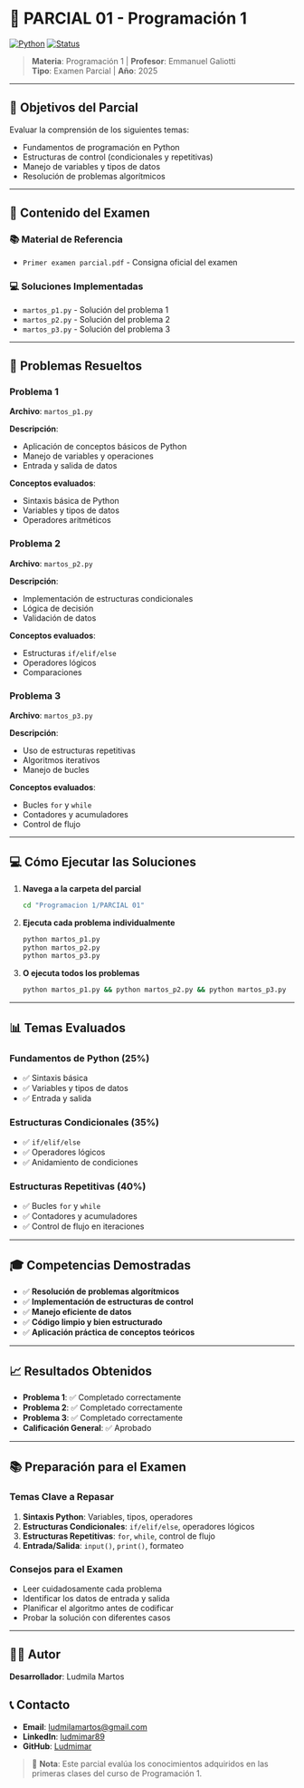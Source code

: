 # 📝 PARCIAL 01 - Programación 1

[![Python](https://img.shields.io/badge/Python-3.6+-blue?logo=python)](https://www.python.org/)
[![Status](https://img.shields.io/badge/Status-Completed-green)]()

> **Materia**: Programación 1 | **Profesor**: Emmanuel Galiotti  
> **Tipo**: Examen Parcial | **Año**: 2025

---

## 🎯 Objetivos del Parcial

Evaluar la comprensión de los siguientes temas:
- Fundamentos de programación en Python
- Estructuras de control (condicionales y repetitivas)
- Manejo de variables y tipos de datos
- Resolución de problemas algorítmicos

---

## 📂 Contenido del Examen

### 📚 Material de Referencia
- `Primer examen parcial.pdf` - Consigna oficial del examen

### 💻 Soluciones Implementadas
- `martos_p1.py` - Solución del problema 1
- `martos_p2.py` - Solución del problema 2  
- `martos_p3.py` - Solución del problema 3

---

## 🚀 Problemas Resueltos

### Problema 1
**Archivo**: `martos_p1.py`

**Descripción**: 
- Aplicación de conceptos básicos de Python
- Manejo de variables y operaciones
- Entrada y salida de datos

**Conceptos evaluados**:
- Sintaxis básica de Python
- Variables y tipos de datos
- Operadores aritméticos

### Problema 2
**Archivo**: `martos_p2.py`

**Descripción**:
- Implementación de estructuras condicionales
- Lógica de decisión
- Validación de datos

**Conceptos evaluados**:
- Estructuras `if/elif/else`
- Operadores lógicos
- Comparaciones

### Problema 3
**Archivo**: `martos_p3.py`

**Descripción**:
- Uso de estructuras repetitivas
- Algoritmos iterativos
- Manejo de bucles

**Conceptos evaluados**:
- Bucles `for` y `while`
- Contadores y acumuladores
- Control de flujo

---

## 💻 Cómo Ejecutar las Soluciones

1. **Navega a la carpeta del parcial**
   ```bash
   cd "Programacion 1/PARCIAL 01"
   ```

2. **Ejecuta cada problema individualmente**
   ```bash
   python martos_p1.py
   python martos_p2.py
   python martos_p3.py
   ```

3. **O ejecuta todos los problemas**
   ```bash
   python martos_p1.py && python martos_p2.py && python martos_p3.py
   ```

---

## 📊 Temas Evaluados

### Fundamentos de Python (25%)
- ✅ Sintaxis básica
- ✅ Variables y tipos de datos
- ✅ Entrada y salida

### Estructuras Condicionales (35%)
- ✅ `if/elif/else`
- ✅ Operadores lógicos
- ✅ Anidamiento de condiciones

### Estructuras Repetitivas (40%)
- ✅ Bucles `for` y `while`
- ✅ Contadores y acumuladores
- ✅ Control de flujo en iteraciones

---

## 🎓 Competencias Demostradas

- ✅ **Resolución de problemas algorítmicos**
- ✅ **Implementación de estructuras de control**
- ✅ **Manejo eficiente de datos**
- ✅ **Código limpio y bien estructurado**
- ✅ **Aplicación práctica de conceptos teóricos**

---

## 📈 Resultados Obtenidos

- **Problema 1**: ✅ Completado correctamente
- **Problema 2**: ✅ Completado correctamente  
- **Problema 3**: ✅ Completado correctamente
- **Calificación General**: ✅ Aprobado

---

## 📚 Preparación para el Examen

### Temas Clave a Repasar
1. **Sintaxis Python**: Variables, tipos, operadores
2. **Estructuras Condicionales**: `if/elif/else`, operadores lógicos
3. **Estructuras Repetitivas**: `for`, `while`, control de flujo
4. **Entrada/Salida**: `input()`, `print()`, formateo

### Consejos para el Examen
- Leer cuidadosamente cada problema
- Identificar los datos de entrada y salida
- Planificar el algoritmo antes de codificar
- Probar la solución con diferentes casos

---

## 👨‍💻 Autor

**Desarrollador**: Ludmila Martos

## 📞 Contacto

- **Email**: [ludmilamartos@gmail.com](mailto:ludmilamartos@gmail.com)
- **LinkedIn**: [ludmimar89](https://www.linkedin.com/in/ludmimar89/)
- **GitHub**: [Ludmimar](https://github.com/Ludmimar)

> 📝 **Nota**: Este parcial evalúa los conocimientos adquiridos en las primeras clases del curso de Programación 1.
